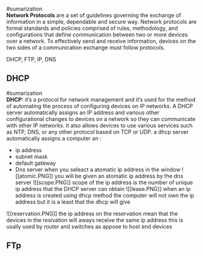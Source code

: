 #sumarization  
**Network Protocols** are a set of guidelines governing the exchange of information in a simple, dependable and secure way. Network protocols are formal standards and policies comprised of rules, methodology, and configurations that define communication between two or more devices over a network. To effectively send and receive information, devices on the two sides of a communication exchange must follow protocols.

 DHCP, FTP, IP, DNS 
## DHCP 
#sumarization  
**DHCP:** it’s a protocol for network management and it’s used for the method of automating the process of configuring devices on IP networks. A DHCP server automatically assigns an IP address and various other configurational changes to devices on a network so they can communicate with other IP networks. it also allows devices to use various services such as NTP, DNS, or any other protocol based on TCP or UDP.
a dhcp server automatically assigns a computer an : 
- ip address 
- subnet mask 
- default gateway 
- Dns server 
when you seleact a atomatic ip address in the  window 
![[atomic.PNG]]
you will be given an atomatic ip address by the dns server 
![[scope.PNG]]
scope of the ip address is the number of unique ip address that the DHCP server can obtain 
![[lease.PNG]] 
when an ip address is created using dhcp method the computer will not own the ip address but it is a least that the dhcp will give 
 
![[reservation.PNG]]
the ip address on the reservation mean that the devices in the resivation will aways receive the same ip address this is usally used by router and switches as appose to host end devices 

## FTp